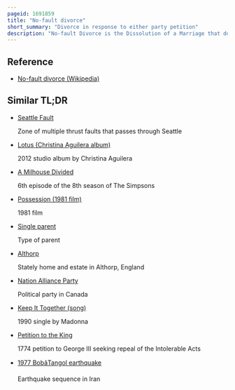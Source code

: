 ```yaml
---
pageid: 1691859
title: "No-fault divorce"
short_summary: "Divorce in response to either party petition"
description: "No-fault Divorce is the Dissolution of a Marriage that does not require the Provement of any Wrongdoing by either Party. Laws providing no Fault Divorce allow a Family Court to grant Divorce in Response to a Petition from either Party of the Marriage without requiring the Petitioner to provide Evidence of a Breach of the marital Contract."
---
```


## Reference

- [No-fault divorce (Wikipedia)](https://en.wikipedia.org/?curid=1691859)

## Similar TL;DR

- [Seattle Fault](/tldr/en/seattle-fault)

  Zone of multiple thrust faults that passes through Seattle

- [Lotus (Christina Aguilera album)](/tldr/en/lotus-christina-aguilera-album)

  2012 studio album by Christina Aguilera

- [A Milhouse Divided](/tldr/en/a-milhouse-divided)

  6th episode of the 8th season of The Simpsons

- [Possession (1981 film)](/tldr/en/possession-1981-film)

  1981 film

- [Single parent](/tldr/en/single-parent)

  Type of parent

- [Althorp](/tldr/en/althorp)

  Stately home and estate in Althorp, England

- [Nation Alliance Party](/tldr/en/nation-alliance-party)

  Political party in Canada

- [Keep It Together (song)](/tldr/en/keep-it-together-song)

  1990 single by Madonna

- [Petition to the King](/tldr/en/petition-to-the-king)

  1774 petition to George III seeking repeal of the Intolerable Acts

- [1977 BobâTangol earthquake](/tldr/en/1977-bobtangol-earthquake)

  Earthquake sequence in Iran
